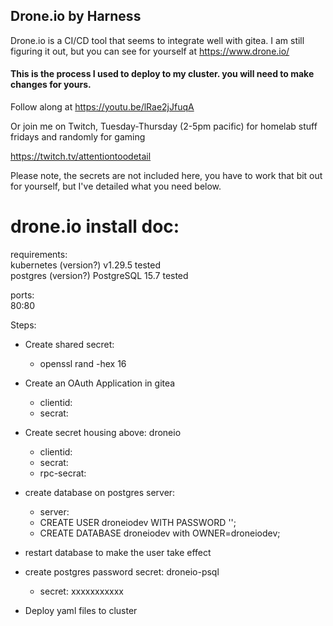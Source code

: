 ## Drone.io  by Harness
Drone.io is a CI/CD tool that seems to integrate well with gitea. I am still figuring it out, but you can see for yourself at https://www.drone.io/

#### This is the process I used to deploy to my cluster. you will need to make changes for yours.

Follow along at https://youtu.be/lRae2jJfuqA

Or join me on Twitch, Tuesday-Thursday (2-5pm pacific) for homelab stuff fridays and randomly for gaming

https://twitch.tv/attentiontoodetail  

Please note, the secrets are not included here, you have to work that bit out for yourself, but I've detailed what you need below.  

# drone.io install doc:

requirements:  
  kubernetes (version?) v1.29.5 tested  
  postgres (version?) PostgreSQL 15.7 tested  
    
  ports:  
    80:80  
    
Steps:  
  - Create shared secret:     
    - openssl rand -hex 16  
  - Create an OAuth Application in gitea  
    - clientid:   
    - secrat:  
  - Create secret housing above: droneio  
    - clientid:   
    - secrat:   
    - rpc-secrat:   
  - create database on postgres server:  
    - server:  
    - CREATE USER droneiodev WITH PASSWORD '';  
    - CREATE DATABASE droneiodev with OWNER=droneiodev;  
  - restart database to make the user take effect  
  - create postgres password secret: droneio-psql  
    - secret: xxxxxxxxxxx  
    
  - Deploy yaml files to cluster   

    
